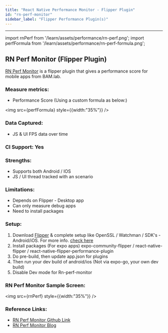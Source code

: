```yaml
---
title: "React Native Performance Monitor - Flipper Plugin"
id: "rn-perf-monitor"
sidebar_label: "Flipper Performance Plugin(s)"
---
```

---
import rnPerf from '/learn/assets/performance/rn-perf.png';
import perfFormula from '/learn/assets/performance/rn-perf-formula.png';

## RN Perf Monitor (Flipper Plugin)

[RN Perf Monitor](https://github.com/bamlab/react-native-flipper-performance-monitor) is a flipper plugin that gives a performance score for mobile apps from BAM.lab.

### Measure metrics:

- Performance Score (Using a custom formula as below:)

<img src={perfFormula} style={{width:"35%"}} />

### Data Captured:

- JS & UI FPS data over time

### CI Support: Yes

### Strengths:

- Supports both Android / IOS
- JS / UI thread tracked with an scenario

### Limitations:

- Depends on Flipper - Desktop app
- Can only measure debug apps
- Need to install packages

### Setup:

1. Download [Flipper](https://fbflipper.com/) & complete setup like OpenSSL / Watchman / SDK's - Android/iOS. For more info. [check here](https://docs.wavemaker.com/learn/react-native/flipper)
2. Install packages (For expo apps) expo-community-flipper / react-native-flipper / react-native-flipper-performance-plugin
3. Do pre-build, then update app.json for plugins
4. Then run your dev build of android/ios (Not via expo-go, your own dev build)
5. Disable Dev mode for Rn-perf-monitor

### RN Perf Monitor Sample Screen:

<img src={rnPerf} style={{width:"35%"}} />

### Reference Links:

- [RN Perf Monitor Github Link](https://github.com/bamlab/react-native-flipper-performance-monitor)
- [RN Perf Monitor Blog](https://www.bam.tech/article/measuring-and-improving-performance-on-a-react-native-app)
